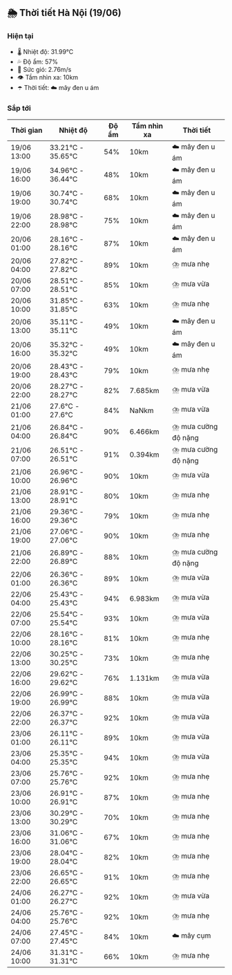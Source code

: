 ## 🌦️ Thời tiết Hà Nội (19/06)

### Hiện tại

- 🌡️ Nhiệt độ: 31.99℃
- 💦 Độ ẩm: 57%
- 💨 Sức gió: 2.76m/s
- 👁️ Tầm nhìn xa: 10km
- ☂️ Thời tiết: ☁️ mây đen u ám

### Sắp tới

| Thời gian | Nhiệt độ | Độ ẩm | Tầm nhìn xa | Thời tiết |
| --- | --- | --- | --- | --- |
| 19/06 13:00 | 33.21℃ - 35.65℃ | 54% | 10km | ☁️ mây đen u ám |
| 19/06 16:00 | 34.96℃ - 36.44℃ | 48% | 10km | ☁️ mây đen u ám |
| 19/06 19:00 | 30.74℃ - 30.74℃ | 68% | 10km | ☁️ mây đen u ám |
| 19/06 22:00 | 28.98℃ - 28.98℃ | 75% | 10km | ☁️ mây đen u ám |
| 20/06 01:00 | 28.16℃ - 28.16℃ | 87% | 10km | ☁️ mây đen u ám |
| 20/06 04:00 | 27.82℃ - 27.82℃ | 89% | 10km | ⛈️ mưa nhẹ |
| 20/06 07:00 | 28.51℃ - 28.51℃ | 85% | 10km | ⛈️ mưa vừa |
| 20/06 10:00 | 31.85℃ - 31.85℃ | 63% | 10km | ⛈️ mưa nhẹ |
| 20/06 13:00 | 35.11℃ - 35.11℃ | 49% | 10km | ☁️ mây đen u ám |
| 20/06 16:00 | 35.32℃ - 35.32℃ | 49% | 10km | ☁️ mây đen u ám |
| 20/06 19:00 | 28.43℃ - 28.43℃ | 79% | 10km | ⛈️ mưa nhẹ |
| 20/06 22:00 | 28.27℃ - 28.27℃ | 82% | 7.685km | ⛈️ mưa vừa |
| 21/06 01:00 | 27.6℃ - 27.6℃ | 84% | NaNkm | ⛈️ mưa vừa |
| 21/06 04:00 | 26.84℃ - 26.84℃ | 90% | 6.466km | ⛈️ mưa cường độ nặng |
| 21/06 07:00 | 26.51℃ - 26.51℃ | 91% | 0.394km | ⛈️ mưa cường độ nặng |
| 21/06 10:00 | 26.96℃ - 26.96℃ | 90% | 10km | ⛈️ mưa vừa |
| 21/06 13:00 | 28.91℃ - 28.91℃ | 80% | 10km | ⛈️ mưa nhẹ |
| 21/06 16:00 | 29.36℃ - 29.36℃ | 79% | 10km | ⛈️ mưa nhẹ |
| 21/06 19:00 | 27.06℃ - 27.06℃ | 90% | 10km | ⛈️ mưa nhẹ |
| 21/06 22:00 | 26.89℃ - 26.89℃ | 88% | 10km | ⛈️ mưa cường độ nặng |
| 22/06 01:00 | 26.36℃ - 26.36℃ | 89% | 10km | ⛈️ mưa vừa |
| 22/06 04:00 | 25.43℃ - 25.43℃ | 94% | 6.983km | ⛈️ mưa vừa |
| 22/06 07:00 | 25.54℃ - 25.54℃ | 93% | 10km | ⛈️ mưa vừa |
| 22/06 10:00 | 28.16℃ - 28.16℃ | 81% | 10km | ⛈️ mưa nhẹ |
| 22/06 13:00 | 30.25℃ - 30.25℃ | 73% | 10km | ⛈️ mưa nhẹ |
| 22/06 16:00 | 29.62℃ - 29.62℃ | 76% | 1.131km | ⛈️ mưa vừa |
| 22/06 19:00 | 26.99℃ - 26.99℃ | 88% | 10km | ⛈️ mưa vừa |
| 22/06 22:00 | 26.37℃ - 26.37℃ | 92% | 10km | ⛈️ mưa vừa |
| 23/06 01:00 | 26.11℃ - 26.11℃ | 89% | 10km | ⛈️ mưa vừa |
| 23/06 04:00 | 25.35℃ - 25.35℃ | 94% | 10km | ⛈️ mưa vừa |
| 23/06 07:00 | 25.76℃ - 25.76℃ | 92% | 10km | ⛈️ mưa nhẹ |
| 23/06 10:00 | 26.91℃ - 26.91℃ | 87% | 10km | ⛈️ mưa nhẹ |
| 23/06 13:00 | 30.29℃ - 30.29℃ | 70% | 10km | ⛈️ mưa nhẹ |
| 23/06 16:00 | 31.06℃ - 31.06℃ | 67% | 10km | ⛈️ mưa nhẹ |
| 23/06 19:00 | 28.04℃ - 28.04℃ | 82% | 10km | ⛈️ mưa nhẹ |
| 23/06 22:00 | 26.65℃ - 26.65℃ | 91% | 10km | ⛈️ mưa nhẹ |
| 24/06 01:00 | 26.27℃ - 26.27℃ | 92% | 10km | ⛈️ mưa vừa |
| 24/06 04:00 | 25.76℃ - 25.76℃ | 92% | 10km | ⛈️ mưa nhẹ |
| 24/06 07:00 | 27.45℃ - 27.45℃ | 84% | 10km | ☁️ mây cụm |
| 24/06 10:00 | 31.31℃ - 31.31℃ | 66% | 10km | ⛈️ mưa nhẹ |
